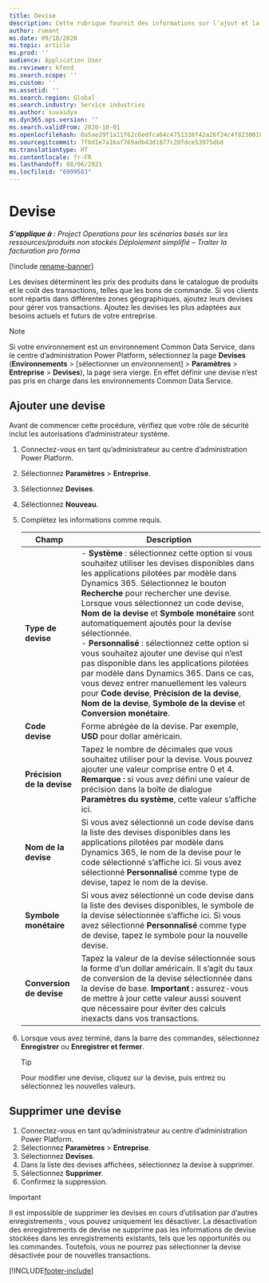 ```yaml
---
title: Devise
description: Cette rubrique fournit des informations sur l’ajout et la suppression de types de devises dans Project Operations.
author: rumant
ms.date: 09/18/2020
ms.topic: article
ms.prod: ''
audience: Application User
ms.reviewer: kfend
ms.search.scope: ''
ms.custom: ''
ms.assetid: ''
ms.search.region: Global
ms.search.industry: Service industries
ms.author: suvaidya
ms.dyn365.ops.version: ''
ms.search.validFrom: 2020-10-01
ms.openlocfilehash: 0a5ae29f1a11f62c6edfca64c4751338f42a26f24c4f8230018b0b45a4ee2ddb
ms.sourcegitcommit: 7f8d1e7a16af769adb43d1877c28fdce53975db8
ms.translationtype: HT
ms.contentlocale: fr-FR
ms.lasthandoff: 08/06/2021
ms.locfileid: "6999583"
---
```

# <a name="currency"></a>Devise

_**S’applique à :** Project Operations pour les scénarios basés sur les ressources/produits non stockés Déploiement simplifié – Traiter la facturation pro forma_

[!include [rename-banner](~/includes/cc-data-platform-banner.md)]

Les devises déterminent les prix des produits dans le catalogue de produits et le coût des transactions, telles que les bons de commande. Si vos clients sont répartis dans différentes zones géographiques, ajoutez leurs devises pour gérer vos transactions. Ajoutez les devises les plus adaptées aux besoins actuels et futurs de votre entreprise.  

> [!NOTE]
> Si votre environnement est un environnement Common Data Service, dans le centre d’administration Power Platform, sélectionnez la page **Devises** (**Environnements** > [sélectionner un environnement] > **Paramètres** > **Entreprise** > **Devises**), la page sera vierge. En effet définir une devise n’est pas pris en charge dans les environnements Common Data Service.

## <a name="add-a-currency"></a>Ajouter une devise  
Avant de commencer cette procédure, vérifiez que votre rôle de sécurité inclut les autorisations d’administrateur système. 

1. Connectez-vous en tant qu’administrateur au centre d’administration Power Platform. 
2. Sélectionnez **Paramètres** > **Entreprise**.
3. Sélectionnez **Devises**.  
4. Sélectionnez **Nouveau**.  
5. Complétez les informations comme requis.  


   |          Champ          |                                                                                                                                                                                                                                                                                                                                                                            Description                                                                                                                                                                                                                                                                                                                                                                            |
   |-------------------------|-------------------------------------------------------------------------------------------------------------------------------------------------------------------------------------------------------------------------------------------------------------------------------------------------------------------------------------------------------------------------------------------------------------------------------------------------------------------------------------------------------------------------------------------------------------------------------------------------------------------------------------------------------------------------------------------------------------------------------------------------------------------|
   |    **Type de devise**    | - **Système** : sélectionnez cette option si vous souhaitez utiliser les devises disponibles dans les applications pilotées par modèle dans Dynamics 365. Sélectionnez le bouton **Recherche** pour rechercher une devise. Lorsque vous sélectionnez un code devise, **Nom de la devise** et **Symbole monétaire** sont automatiquement ajoutés pour la devise sélectionnée.<br />- **Personnalisé** : sélectionnez cette option si vous souhaitez ajouter une devise qui n’est pas disponible dans les applications pilotées par modèle dans Dynamics 365. Dans ce cas, vous devez entrer manuellement les valeurs pour **Code devise**, **Précision de la devise**, **Nom de la devise**, **Symbole de la devise** et **Conversion monétaire**. |
   |    **Code devise**    |                                                                                                                                                                                                                                                                                                                                            Forme abrégée de la devise. Par exemple, **USD** pour dollar américain.                                                                                                                                                                                                                                                                                                                                            |
   | **Précision de la devise**  |                                                                                                                                                                                  Tapez le nombre de décimales que vous souhaitez utiliser pour la devise.  Vous pouvez ajouter une valeur comprise entre 0 et 4. **Remarque :** si vous avez défini une valeur de précision dans la boîte de dialogue **Paramètres du système**, cette valeur s’affiche ici.                                                                                                                                                                                  |
   |    **Nom de la devise**    |                                                                                                                                                                                                                                         Si vous avez sélectionné un code devise dans la liste des devises disponibles dans les applications pilotées par modèle dans Dynamics 365, le nom de la devise pour le code sélectionné s’affiche ici. Si vous avez sélectionné **Personnalisé** comme type de devise, tapez le nom de la devise.                                                                                                                                                                                                                                          |
   |   **Symbole monétaire**   |                                                                                                                                                                                                                                                                      Si vous avez sélectionné un code devise dans la liste des devises disponibles, le symbole de la devise sélectionnée s’affiche ici. Si vous avez sélectionné **Personnalisé** comme type de devise, tapez le symbole pour la nouvelle devise.                                                                                                                                                                                                                                                                       |
   | **Conversion de devise** |                                                                                                                                                                                                                                     Tapez la valeur de la devise sélectionnée sous la forme d’un dollar américain. Il s’agit du taux de conversion de la devise sélectionnée dans la devise de base. **Important :** assurez-vous de mettre à jour cette valeur aussi souvent que nécessaire pour éviter des calculs inexacts dans vos transactions.                                                                                                                                                                                                                                      |


6. Lorsque vous avez terminé, dans la barre des commandes, sélectionnez **Enregistrer** ou **Enregistrer et fermer**.  

   > [!TIP]
   >  Pour modifier une devise, cliquez sur la devise, puis entrez ou sélectionnez les nouvelles valeurs.  

## <a name="delete-a-currency"></a>Supprimer une devise  

1. Connectez-vous en tant qu’administrateur au centre d’administration Power Platform. 
2. Sélectionnez **Paramètres** > **Entreprise**.
3. Sélectionnez **Devises**.  
4. Dans la liste des devises affichées, sélectionnez la devise à supprimer.  
5. Sélectionnez **Supprimer**.  
6. Confirmez la suppression.  

> [!IMPORTANT]
>  Il est impossible de supprimer les devises en cours d’utilisation par d’autres enregistrements ; vous pouvez uniquement les désactiver. La désactivation des enregistrements de devise ne supprime pas les informations de devise stockées dans les enregistrements existants, tels que les opportunités ou les commandes. Toutefois, vous ne pourrez pas sélectionner la devise désactivée pour de nouvelles transactions.  


[!INCLUDE[footer-include](../includes/footer-banner.md)]